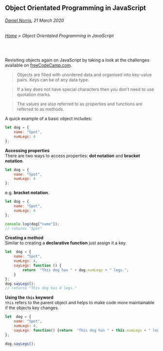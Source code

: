 ## Object Orientated Programming in JavaScript

###### [Daniel Norris](https://github.com/daniel-norris), 21 March 2020 
 
###### [Home](./) > Object Orientated Programming in JavaScript

<br> 

Revisiting objects again on JavaScript by taking a look at the challenges available on [freeCodeCamp.com](www.freecodecamp.com).  

> Objects are filled with unordered data and organised into key-value pairs. Keys can be of any data type. 

> If a key does not have special characters then you don't need to use quotation marks. 

> The values are also referred to as properties and functions are referred to as methods. 

A quick example of a basic object includes: 
```javascript 
let dog = {
	name: "Spot",
	numLegs: 4
};
```
**Accessing properties**  
There are two ways to access properties: **dot notation** and **bracket notation**. 

```javascript
let dog = {
	name: "Spot",
	numLegs: 4
};
```
e.g. **bracket notation**.
```javascript 
let dog = {
	name: "Spot", 
	numLegs: 4
}; 

console.log(dog["name"]); 
// returns "Spot" 
```

**Creating a method**  
Similar to creating a **declarative function** just assign it a key. 

```javascript 
let  dog = {
	name: "Spot",
	numLegs: 4,
	sayLegs: function () {
		return  "This dog has " + dog.numLegs + " legs.";
	}
};
dog.sayLegs();
// returns "This dog has 4 legs."
```
**Using the `this` keyword**  
`this` refers to the parent object and helps to make code more maintainable if the objects key changes. 
```javascript 
let  dog = {
	name: "Spot",
	numLegs: 4,
	sayLegs: function() {return  "This dog has " + this.numLegs + " legs.";}
};

dog.sayLegs();
```
